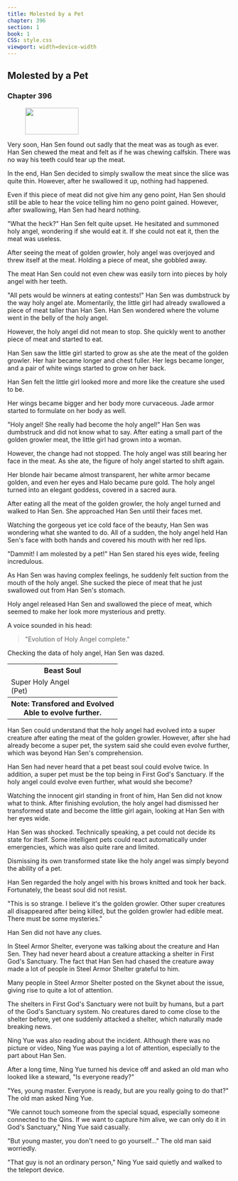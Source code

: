 ```yaml
---
title: Molested by a Pet
chapter: 396
section: 1
book: 1
CSS: style.css
viewport: width=device-width
---
```


## Molested by a Pet

### Chapter 396

<figure>
	<img src="../Images/gem.gif" alt="" id="gem" width="120" height="60" />
</figure>

Very soon, Han Sen found out sadly that the meat was as tough as ever. Han Sen chewed the meat and felt as if he was chewing calfskin. There was no way his teeth could tear up the meat.

In the end, Han Sen decided to simply swallow the meat since the slice was quite thin. However, after he swallowed it up, nothing had happened.

Even if this piece of meat did not give him any geno point, Han Sen should still be able to hear the voice telling him no geno point gained. However, after swallowing, Han Sen had heard nothing.

"What the heck?" Han Sen felt quite upset. He hesitated and summoned holy angel, wondering if she would eat it. If she could not eat it, then the meat was useless.

After seeing the meat of golden growler, holy angel was overjoyed and threw itself at the meat. Holding a piece of meat, she gobbled away.

The meat Han Sen could not even chew was easily torn into pieces by holy angel with her teeth.

"All pets would be winners at eating contests!" Han Sen was dumbstruck by the way holy angel ate. Momentarily, the little girl had already swallowed a piece of meat taller than Han Sen. Han Sen wondered where the volume went in the belly of the holy angel.

However, the holy angel did not mean to stop. She quickly went to another piece of meat and started to eat.

Han Sen saw the little girl started to grow as she ate the meat of the golden growler. Her hair became longer and chest fuller. Her legs became longer, and a pair of white wings started to grow on her back.

Han Sen felt the little girl looked more and more like the creature she used to be.

Her wings became bigger and her body more curvaceous. Jade armor started to formulate on her body as well.

"Holy angel! She really had become the holy angel!" Han Sen was dumbstruck and did not know what to say. After eating a small part of the golden growler meat, the little girl had grown into a woman.

However, the change had not stopped. The holy angel was still bearing her face in the meat. As she ate, the figure of holy angel started to shift again.

Her blonde hair became almost transparent, her white armor became golden, and even her eyes and Halo became pure gold. The holy angel turned into an elegant goddess, covered in a sacred aura.

After eating all the meat of the golden growler, the holy angel turned and walked to Han Sen. She approached Han Sen until their faces met.

Watching the gorgeous yet ice cold face of the beauty, Han Sen was wondering what she wanted to do. All of a sudden, the holy angel held Han Sen's face with both hands and covered his mouth with her red lips.

"Dammit! I am molested by a pet!" Han Sen stared his eyes wide, feeling incredulous.

As Han Sen was having complex feelings, he suddenly felt suction from the mouth of the holy angel. She sucked the piece of meat that he just swallowed out from Han Sen's stomach.

Holy angel released Han Sen and swallowed the piece of meat, which seemed to make her look more mysterious and pretty.

A voice sounded in his head:

> "Evolution of Holy Angel complete."

<!--Han Sen heard the voice in his mind.-->

Checking the data of holy angel, Han Sen was dazed.

<div class="tables">
    <table class="beast">
        <tr>
            <th>Beast Soul</th>
        </tr><tr>
            <td>Super Holy Angel<br>
                <span class="type">(Pet)</span></td>
        </tr><tr>
            <th class="note">Note: Transfored and Evolved<br>
                Able to evolve further.</th>
        </tr>
    </table>
    <!--Holy angel: super pet (can further evolve).-->
</div>

Han Sen could understand that the holy angel had evolved into a super creature after eating the meat of the golden growler. However, after she had already become a super pet, the system said she could even evolve further, which was beyond Han Sen's comprehension.

Han Sen had never heard that a pet beast soul could evolve twice. In addition, a super pet must be the top being in First God's Sanctuary. If the holy angel could evolve even further, what would she become?

Watching the innocent girl standing in front of him, Han Sen did not know what to think. After finishing evolution, the holy angel had dismissed her transformed state and become the little girl again, looking at Han Sen with her eyes wide.

Han Sen was shocked. Technically speaking, a pet could not decide its state for itself. Some intelligent pets could react automatically under emergencies, which was also quite rare and limited.

Dismissing its own transformed state like the holy angel was simply beyond the ability of a pet.

Han Sen regarded the holy angel with his brows knitted and took her back. Fortunately, the beast soul did not resist.

"This is so strange. I believe it's the golden growler. Other super creatures all disappeared after being killed, but the golden growler had edible meat. There must be some mysteries."

Han Sen did not have any clues.

In Steel Armor Shelter, everyone was talking about the creature and Han Sen. They had never heard about a creature attacking a shelter in First God's Sanctuary. The fact that Han Sen had chased the creature away made a lot of people in Steel Armor Shelter grateful to him.

Many people in Steel Armor Shelter posted on the Skynet about the issue, giving rise to quite a lot of attention.

The shelters in First God's Sanctuary were not built by humans, but a part of the God's Sanctuary system. No creatures dared to come close to the shelter before, yet one suddenly attacked a shelter, which naturally made breaking news.

Ning Yue was also reading about the incident. Although there was no picture or video, Ning Yue was paying a lot of attention, especially to the part about Han Sen.

After a long time, Ning Yue turned his device off and asked an old man who looked like a steward, "Is everyone ready?"

"Yes, young master. Everyone is ready, but are you really going to do that?" The old man asked Ning Yue.

"We cannot touch someone from the special squad, especially someone connected to the Qins. If we want to capture him alive, we can only do it in God's Sanctuary," Ning Yue said casually.

"But young master, you don't need to go yourself…" The old man said worriedly.

"That guy is not an ordinary person," Ning Yue said quietly and walked to the teleport device.